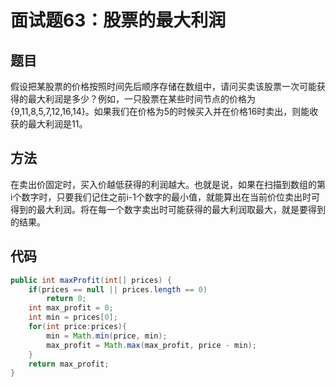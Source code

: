 # 面试题63：股票的最大利润

## 题目
假设把某股票的价格按照时间先后顺序存储在数组中，请问买卖该股票一次可能获得的最大利润是多少？例如，一只股票在某些时间节点的价格为{9,11,8,5,7,12,16,14}。如果我们在价格为5的时候买入并在价格16时卖出，则能收获的最大利润是11。

## 方法
在卖出价固定时，买入价越低获得的利润越大。也就是说，如果在扫描到数组的第i个数字时，只要我们记住之前i-1个数字的最小值，就能算出在当前价位卖出时可得到的最大利润。将在每一个数字卖出时可能获得的最大利润取最大，就是要得到的结果。

## 代码
```java
public int maxProfit(int[] prices) {
    if(prices == null || prices.length == 0)
        return 0;
    int max_profit = 0;
    int min = prices[0];
    for(int price:prices){
        min = Math.min(price, min);
        max_profit = Math.max(max_profit, price - min);
    }
    return max_profit;
}
```
